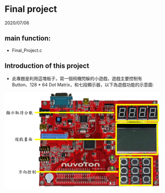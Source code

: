 # Final project
2020/07/06

## main function:
   * Final_Project.c

## Introduction of this project
   * 此專題是利用這塊板子，寫一個飛機閃躲的小遊戲，遊戲主要控制有 Button、128 * 64 Dot Matrix，和七段顯示器，以下為遊戲功能的示意圖:
    
   ![Alt text](https://github.com/bill130287/Lab-of-Microcomputer-Principles-and-Applications/blob/master/Final_Project/.png/Final_project.png)

